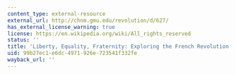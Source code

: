 ```yaml
---
content_type: external-resource
external_url: http://chnm.gmu.edu/revolution/d/627/
has_external_license_warning: true
license: https://en.wikipedia.org/wiki/All_rights_reserved
status: ''
title: 'Liberty, Equality, Fraternity: Exploring the French Revolution'
uid: 99b27ec1-e6dc-4971-926e-723541f332fe
wayback_url: ''
---
```

